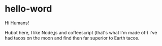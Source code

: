 # hello-word

Hi Humans!

Hubot here, I like Node,js and coffeescript (that's what I'm made of!)
I've had tacos on the moon and find then far superior to Earth tacos.

